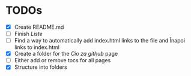 # TODOs
- [X] Create README.md
- [ ] Finish *Liste*
- [ ] Find a way to automatically add index.html links to the file and Înapoi links to index.html
- [X] Create a folder for the *Cio za github* page
- [ ] Either add or remove tocs for all pages
- [X] Structure into folders
